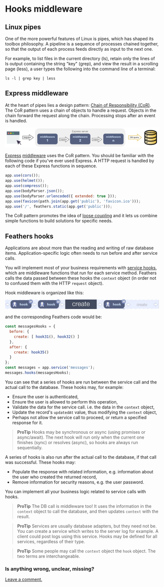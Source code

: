 # Hooks middleware

## Linux pipes

One of the more powerful features of Linux is pipes,
which has shaped its toolbox philosophy.
A pipeline is a sequence of processes chained together,
so that the output of each process feeds directly as input to the next one.

For example, to list files in the current directory (ls),
retain only the lines of ls output containing the string "key" (grep),
and view the result in a scrolling page (less),
a user types the following into the command line of a terminal:
```text
ls -l | grep key | less
```

## Express middleware

At the heart of pipes lies a design pattern:
[Chain of Responsibility (CoR)](https://en.wikipedia.org/wiki/Chain-of-responsibility_pattern).
The CoR pattern uses a chain of objects to handle a request.
Objects in the chain forward the request along the chain.
Processing stops after an event is handled.

![middleware pattern](../assets/middleware.jpg)

[Express](https://expressjs.com/)
[middleware](https://expressjs.com/en/guide/using-middleware.html)
uses the CoR pattern.
You should be familiar with the following code if you've ever used Express.
A HTTP request is handled by each of these Express functions in sequence.
```javascript
app.use(cors());
app.use(helmet());
app.use(compress());
app.use(bodyParser.json());
app.use(bodyParser.urlencoded({ extended: true }));
app.use(favicon(path.join(app.get('public'), 'favicon.ico')));
app.use('/', feathers.static(app.get('public')));
```

The CoR pattern promotes the idea of [loose coupling](https://en.wikipedia.org/wiki/Loose_coupling)
and it lets us combine simple functions to build solutions for specific needs.

## Feathers hooks

Applications are about more than the reading and writing of raw database items.
Application-specific logic often needs to run before and after service calls.

You will implement most of your business requirements with [service hooks](../../../api/hooks.md),
which are middleware functions that run for each service method.
Feathers calls the data passed between these hooks the `context` object
(in order not to confused them with the HTTP `request` object).

Hook middleware is organized like this:

![create hooks](../assets/hook-flow-1-create.jpg)

and the corresponding Feathers code would be:
```javascript
const messagesHooks = {
  before: {
    create: [ hook31(), hook32() ]
  },
  after: {
    create: hook35()
  }
};
const messages = app.service('messages');
messages.hooks(messagesHooks);
```

You can see that a series of hooks are run between the service call and the actual call to the database.
These hooks may, for example:
- Ensure the user is authenticated,
- Ensure the user is allowed to perform this operation,
- Validate the data for the service call. i.e. the data in the `context` object,
- Update the record's `updatedAt` value, thus modifying the `context` object,
- Perhaps not allow the service call to proceed, or return a specified response for it.

> **ProTip** Hooks may be synchronous or async (using promises or async/await).
The next hook will run only when the current one finishes (sync) or resolves (async),
so hooks are always run sequentially.

A series of hooks is also run after the actual call to the database, if that call was successful.
These hooks may:
- Populate the response with related information,
e.g. information about the user who created the returned record,
- Remove information for security reasons, e.g. the user password.

You can implement all your business logic related to service calls with hooks.

> **ProTip** The DB call is middleware too!
It uses the information in the `context` object to call the database,
and then updates `context` with the result.


> **ProTip** Services are usually database adapters, but they need not be.
You can create a service which writes to the server log for example.
A client could post logs using this service.
Hooks may be defined for all services, regardless of their type.


> **ProTip** Some people may call the `context` object the `hook` object.
The two terms are interchangeable.
 
### Is anything wrong, unclear, missing?
[Leave a comment.](https://github.com/feathersjs/feathers-docs/issues/new?title=Comment:Step-Basic-Middleware&body=Comment:Step-Basic-Middleware)

